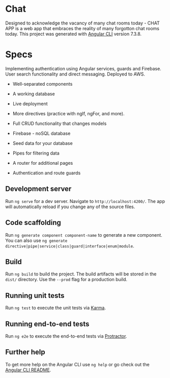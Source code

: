 # Chat

Designed to acknowledge the vacancy of many chat rooms today - CHAT APP is a web app that embraces the reality of many forgotton chat rooms today.
This project was generated with [Angular CLI](https://github.com/angular/angular-cli) version 7.3.8.

# Specs

Implementing authentication using Angular services, guards and Firebase. User search functionality and direct messaging. Deployed to AWS.

* Well-separated components
* A working database
* Live deployment

* More directives (practice with ngIf, ngFor, and more).
* Full CRUD functionality that changes models
* Firebase - noSQL database
* Seed data for your database
* Pipes for filtering data
* A router for additional pages
* Authentication and route guards


## Development server

Run `ng serve` for a dev server. Navigate to `http://localhost:4200/`. The app will automatically reload if you change any of the source files.

## Code scaffolding

Run `ng generate component component-name` to generate a new component. You can also use `ng generate directive|pipe|service|class|guard|interface|enum|module`.

## Build

Run `ng build` to build the project. The build artifacts will be stored in the `dist/` directory. Use the `--prod` flag for a production build.

## Running unit tests

Run `ng test` to execute the unit tests via [Karma](https://karma-runner.github.io).

## Running end-to-end tests

Run `ng e2e` to execute the end-to-end tests via [Protractor](http://www.protractortest.org/).

## Further help

To get more help on the Angular CLI use `ng help` or go check out the [Angular CLI README](https://github.com/angular/angular-cli/blob/master/README.md).